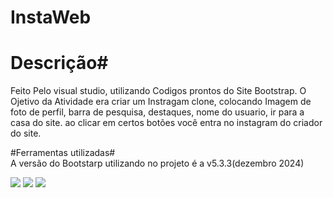 # InstaWeb #

# Descrição# 
 Feito Pelo visual studio, utilizando Codigos prontos do Site Bootstrap. O Ojetivo da Atividade era criar um Instragam clone, colocando Imagem de foto de perfil, barra de pesquisa, destaques, nome do usuario, ir para a casa do site. ao clicar em certos botões  você entra no instagram do criador do site.

#Ferramentas utilizadas# 
<br> A versão do Bootstarp utilizando no projeto é a v5.3.3(dezembro 2024)
<div>

 <img src="https://th.bing.com/th/id/OIP.LYV4JUVHw2mrdrYFgyXc5AAAAA?w=201&h=180&c=7&r=0&o=5&pid=1.7" />

<img src="https://th.bing.com/th/id/OIP.X_kC5KnewbLY61cfWn7AHgHaKd?w=122&h=180&c=7&r=0&o=5&pid=1.7" />

<img src="https://th.bing.com/th/id/OIP.D8nRQ3Ms0R1vvrTi_LwH8AHaKY?w=117&h=180&c=7&r=0&o=5&pid=1.7" />
</div>
